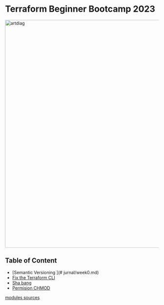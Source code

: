 

# Terraform Beginner Bootcamp 2023
<img width="746" alt="artdiag" src="https://github.com/kuterek21/terraform-beginner-bootcamp-2023/assets/71039245/b44b1d30-04b9-460f-a8d5-3ec8abe27889">

## Table of Content

- [Semantic Versioning ](# jurnal/week0.md)
- [Fix the Terraform CLI](#fix-the-terraform-cli)
- [Sha bang](#sha-bang)
- [Permision CHMOD](#permisions-chmod )


[modules sources]()
                  
